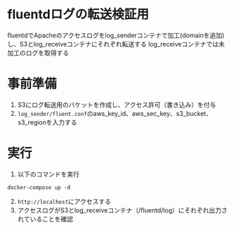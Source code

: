 # fluentdログの転送検証用

fluentdでApacheのアクセスログをlog_senderコンテナで加工(domainを追加)し、S3とlog_receiveコンテナにそれぞれ転送する
log_receiveコンテナでは未加工のログを取得する

# 事前準備

1. S3にログ転送用のバケットを作成し、アクセス許可（書き込み）を付与
2. `log_sender/fluent.conf`のaws_key_id、aws_sec_key、s3_bucket、s3_regionを入力する

# 実行

1. 以下のコマンドを実行

```
docker-compose up -d
```
2. `http://localhost`にアクセスする
3. アクセスログがS3とlog_receiveコンテナ（/fluentd/log）にそれぞれ出力されていることを確認

